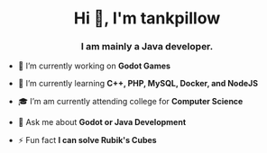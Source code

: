 <h1 align="center">Hi 👋, I'm tankpillow</h1>
<h3 align="center">I am mainly a Java developer.</h3>

- 🔭 I’m currently working on **Godot Games**

- 🌱 I’m currently learning **C++, PHP, MySQL, Docker, and NodeJS**

- 🎓 I’m am currently attending college for **Computer Science**

- 💬 Ask me about **Godot or Java Development**

- ⚡ Fun fact **I can solve Rubik's Cubes**
